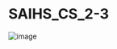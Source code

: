 # SAIHS_CS_2-3
![image](https://github.com/user-attachments/assets/3abd38e1-5cb6-4d1c-8b5b-bbcd954e2fa6)
